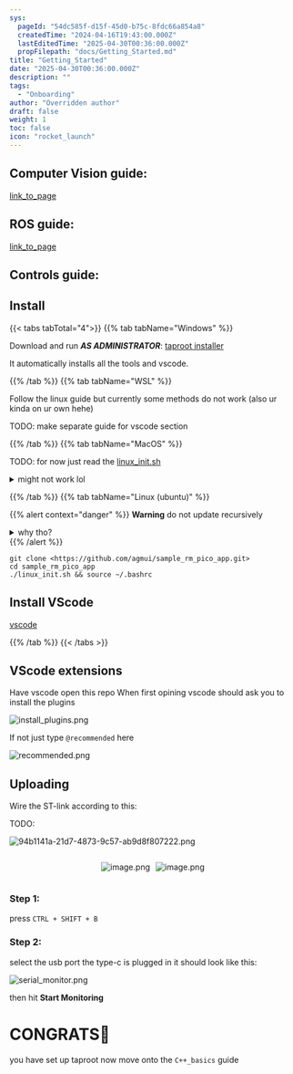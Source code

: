 ```yaml
---
sys:
  pageId: "54dc585f-d15f-45d0-b75c-8fdc66a854a8"
  createdTime: "2024-04-16T19:43:00.000Z"
  lastEditedTime: "2025-04-30T00:36:00.000Z"
  propFilepath: "docs/Getting_Started.md"
title: "Getting_Started"
date: "2025-04-30T00:36:00.000Z"
description: ""
tags:
  - "Onboarding"
author: "Overridden author"
draft: false
weight: 1
toc: false
icon: "rocket_launch"
---
```


## Computer Vision guide:

[link_to_page](86d45bc0-388b-4d26-8848-44f255f73d0e)

## ROS guide:

[link_to_page](3c76c1de-ec8f-46d6-8b0a-294005edc2d5)

## Controls guide:

## Install

{{< tabs tabTotal="4">}}
{{% tab tabName="Windows" %}}

Download and run _**AS ADMINISTRATOR**_: [taproot installer](https://github.com/Thornbots/TeachingFreshies/releases/tag/1.0)

It automatically installs all the tools and vscode.

{{% /tab %}}
{{% tab tabName="WSL" %}}

Follow the linux guide but currently some methods do not work (also ur kinda on ur own hehe)

TODO: make separate guide for vscode section

{{% /tab %}}
{{% tab tabName="MacOS" %}}

TODO: for now just read the [linux_init.sh](https://github.com/agmui/sample_rm_pico_app/blob/main/linux_init.sh)

<details>
<summary>might not work lol</summary>

`brew install libusb pkg-config`

Next install: [vscode](https://code.visualstudio.com/Download)

</details>

{{% /tab %}}
{{% tab tabName="Linux (ubuntu)" %}}

{{% alert context="danger" %}}
**Warning** do not update recursively
<details>
<summary>why tho?</summary>
There are some submodules that may go on for a while (like tinyusb) and I highly
recommend you don't need to get them.
If you want to see what submodules I update just look in `linux_init.sh`
</details>
{{% /alert %}}

```shell
git clone <https://github.com/agmui/sample_rm_pico_app.git>
cd sample_rm_pico_app
./linux_init.sh && source ~/.bashrc
```

## Install VScode

[vscode](https://code.visualstudio.com/Download)

{{% /tab %}}
{{< /tabs >}}

## VScode extensions

Have vscode open this repo
When first opining vscode should ask you to install the plugins

![install_plugins.png](https://prod-files-secure.s3.us-west-2.amazonaws.com/d518164a-d88e-44d1-a4ee-3adb3bd8bce0/89bd30f0-1825-4e77-867b-0a41ce370880/install_plugins.png?X-Amz-Algorithm=AWS4-HMAC-SHA256&X-Amz-Content-Sha256=UNSIGNED-PAYLOAD&X-Amz-Credential=ASIAZI2LB46647BP4Y5S%2F20250605%2Fus-west-2%2Fs3%2Faws4_request&X-Amz-Date=20250605T210805Z&X-Amz-Expires=3600&X-Amz-Security-Token=IQoJb3JpZ2luX2VjEHMaCXVzLXdlc3QtMiJGMEQCIDgu%2FprSSPQYdkcep1QWwPpljIwOwz17rnUti9iCUAPOAiAi66X8apkUeqeczXE%2F%2BvySqu%2BeMxMec3zxAxcqQFN2%2Fyr%2FAwhMEAAaDDYzNzQyMzE4MzgwNSIM5PIHXcbYJnFHUxrFKtwD3kVE75mO2lf0Fqiiz38BqubbIZfNtocI%2FAUUr70Pn46GRJELP7s6ZwHe13CK6HhkG63lpyGv4Zl6D8uw%2FvWuwAQRAnxO5Y5OU2pCcSABvZOrS4zRFhfMSv4oODBfr%2BOPvH%2FAlS4sl7yjLfezjEYez%2FPC3JMRyABNk0kJ2%2BP4uxI4WBz%2FVWGG41A9GttTYsi%2BGjL3lZ7ANpe89t0SpBGy0zQCgRcheiDg%2B0OvSi3Piu4fTD1hpS9YEpv3t%2Fkmf3OC0z7D7Y%2FXieT6AyrPUEizoQwUw%2FX6fdRcnonrkDed0XQLnaLmF3PwGfo9AUtFyd2MJfliH8b1SIZjhAB4PZEfjCMlPuCdKGwXY7jJ%2B%2FXED3NLRJjI7UqMzxAKg7orPHF4KmMok7dUfGiajyujojkKf7%2FVOCQtYgsYvewR3KhPQBoF0R%2FhvbZMEDmiePkp9b6NtxZT2VltedIT10J1RvxHsR2%2FhOO1rek51pwfmXa%2BsWmSgmWyi%2B6rutOqdIgv9AIo4vO9tBeVOHxWQ3tTvTK3W9ltE6fHPvYtTChGTXoZfcC8%2Bo%2BUL%2FInyLdu2BAU3LBHW4q4X4gJemBWH66a0m1NMaK%2BiJMtHnOR27P8MQhZ%2B2zMNUHjZgy00Wz42IUwgNiHwgY6pgGdJIoM0oFDUPQhQCxZ7WGaPkEWQ4FcAVLu6NdGvKWVhYGfTaskA%2B4EtIkPTx0JKhXimckdMK5TtYHEFPz314EGACCln%2BDA15fqrMa8qEb8m6e7yC%2F8VL3JRakYfJt%2Fu8i%2FDT4MiaPyJ%2F6iMqhhXPat4Ogyym9iz9OIycdOypg2lSEN9YKzefj39Cz4jm2JkHU36p%2BsT%2FRqoenKA59864za6Glg%2F04U&X-Amz-Signature=b5bfdea38bbcb0235a82a5f3a1ab2c1baf03b7cd078f7131b7de392688893e80&X-Amz-SignedHeaders=host&x-id=GetObject)

If not just type `@recommended` here  

![recommended.png](https://prod-files-secure.s3.us-west-2.amazonaws.com/d518164a-d88e-44d1-a4ee-3adb3bd8bce0/61e661e9-5d85-4dfc-be0d-8d2097a5e793/recommended.png?X-Amz-Algorithm=AWS4-HMAC-SHA256&X-Amz-Content-Sha256=UNSIGNED-PAYLOAD&X-Amz-Credential=ASIAZI2LB46647BP4Y5S%2F20250605%2Fus-west-2%2Fs3%2Faws4_request&X-Amz-Date=20250605T210805Z&X-Amz-Expires=3600&X-Amz-Security-Token=IQoJb3JpZ2luX2VjEHMaCXVzLXdlc3QtMiJGMEQCIDgu%2FprSSPQYdkcep1QWwPpljIwOwz17rnUti9iCUAPOAiAi66X8apkUeqeczXE%2F%2BvySqu%2BeMxMec3zxAxcqQFN2%2Fyr%2FAwhMEAAaDDYzNzQyMzE4MzgwNSIM5PIHXcbYJnFHUxrFKtwD3kVE75mO2lf0Fqiiz38BqubbIZfNtocI%2FAUUr70Pn46GRJELP7s6ZwHe13CK6HhkG63lpyGv4Zl6D8uw%2FvWuwAQRAnxO5Y5OU2pCcSABvZOrS4zRFhfMSv4oODBfr%2BOPvH%2FAlS4sl7yjLfezjEYez%2FPC3JMRyABNk0kJ2%2BP4uxI4WBz%2FVWGG41A9GttTYsi%2BGjL3lZ7ANpe89t0SpBGy0zQCgRcheiDg%2B0OvSi3Piu4fTD1hpS9YEpv3t%2Fkmf3OC0z7D7Y%2FXieT6AyrPUEizoQwUw%2FX6fdRcnonrkDed0XQLnaLmF3PwGfo9AUtFyd2MJfliH8b1SIZjhAB4PZEfjCMlPuCdKGwXY7jJ%2B%2FXED3NLRJjI7UqMzxAKg7orPHF4KmMok7dUfGiajyujojkKf7%2FVOCQtYgsYvewR3KhPQBoF0R%2FhvbZMEDmiePkp9b6NtxZT2VltedIT10J1RvxHsR2%2FhOO1rek51pwfmXa%2BsWmSgmWyi%2B6rutOqdIgv9AIo4vO9tBeVOHxWQ3tTvTK3W9ltE6fHPvYtTChGTXoZfcC8%2Bo%2BUL%2FInyLdu2BAU3LBHW4q4X4gJemBWH66a0m1NMaK%2BiJMtHnOR27P8MQhZ%2B2zMNUHjZgy00Wz42IUwgNiHwgY6pgGdJIoM0oFDUPQhQCxZ7WGaPkEWQ4FcAVLu6NdGvKWVhYGfTaskA%2B4EtIkPTx0JKhXimckdMK5TtYHEFPz314EGACCln%2BDA15fqrMa8qEb8m6e7yC%2F8VL3JRakYfJt%2Fu8i%2FDT4MiaPyJ%2F6iMqhhXPat4Ogyym9iz9OIycdOypg2lSEN9YKzefj39Cz4jm2JkHU36p%2BsT%2FRqoenKA59864za6Glg%2F04U&X-Amz-Signature=adf252411ff0c2049b041a91b51913faaf029505b01f4cf96fe8b3042632937e&X-Amz-SignedHeaders=host&x-id=GetObject)

## Uploading

Wire the ST-link according to this:

TODO:

![94b1141a-21d7-4873-9c57-ab9d8f807222.png](https://prod-files-secure.s3.us-west-2.amazonaws.com/d518164a-d88e-44d1-a4ee-3adb3bd8bce0/e5fad17d-ab82-4300-9f4c-505ab4b1202c/94b1141a-21d7-4873-9c57-ab9d8f807222.png?X-Amz-Algorithm=AWS4-HMAC-SHA256&X-Amz-Content-Sha256=UNSIGNED-PAYLOAD&X-Amz-Credential=ASIAZI2LB46647BP4Y5S%2F20250605%2Fus-west-2%2Fs3%2Faws4_request&X-Amz-Date=20250605T210805Z&X-Amz-Expires=3600&X-Amz-Security-Token=IQoJb3JpZ2luX2VjEHMaCXVzLXdlc3QtMiJGMEQCIDgu%2FprSSPQYdkcep1QWwPpljIwOwz17rnUti9iCUAPOAiAi66X8apkUeqeczXE%2F%2BvySqu%2BeMxMec3zxAxcqQFN2%2Fyr%2FAwhMEAAaDDYzNzQyMzE4MzgwNSIM5PIHXcbYJnFHUxrFKtwD3kVE75mO2lf0Fqiiz38BqubbIZfNtocI%2FAUUr70Pn46GRJELP7s6ZwHe13CK6HhkG63lpyGv4Zl6D8uw%2FvWuwAQRAnxO5Y5OU2pCcSABvZOrS4zRFhfMSv4oODBfr%2BOPvH%2FAlS4sl7yjLfezjEYez%2FPC3JMRyABNk0kJ2%2BP4uxI4WBz%2FVWGG41A9GttTYsi%2BGjL3lZ7ANpe89t0SpBGy0zQCgRcheiDg%2B0OvSi3Piu4fTD1hpS9YEpv3t%2Fkmf3OC0z7D7Y%2FXieT6AyrPUEizoQwUw%2FX6fdRcnonrkDed0XQLnaLmF3PwGfo9AUtFyd2MJfliH8b1SIZjhAB4PZEfjCMlPuCdKGwXY7jJ%2B%2FXED3NLRJjI7UqMzxAKg7orPHF4KmMok7dUfGiajyujojkKf7%2FVOCQtYgsYvewR3KhPQBoF0R%2FhvbZMEDmiePkp9b6NtxZT2VltedIT10J1RvxHsR2%2FhOO1rek51pwfmXa%2BsWmSgmWyi%2B6rutOqdIgv9AIo4vO9tBeVOHxWQ3tTvTK3W9ltE6fHPvYtTChGTXoZfcC8%2Bo%2BUL%2FInyLdu2BAU3LBHW4q4X4gJemBWH66a0m1NMaK%2BiJMtHnOR27P8MQhZ%2B2zMNUHjZgy00Wz42IUwgNiHwgY6pgGdJIoM0oFDUPQhQCxZ7WGaPkEWQ4FcAVLu6NdGvKWVhYGfTaskA%2B4EtIkPTx0JKhXimckdMK5TtYHEFPz314EGACCln%2BDA15fqrMa8qEb8m6e7yC%2F8VL3JRakYfJt%2Fu8i%2FDT4MiaPyJ%2F6iMqhhXPat4Ogyym9iz9OIycdOypg2lSEN9YKzefj39Cz4jm2JkHU36p%2BsT%2FRqoenKA59864za6Glg%2F04U&X-Amz-Signature=58e5e62f62e551ec499c7b600c6f0ad12f7d2affa66d821ea561ae360f42af03&X-Amz-SignedHeaders=host&x-id=GetObject)

<div style="display: flex;flex-direction: row; column-gap:10px; max-width: 630px;justify-content: center;">
<div>

![image.png](https://prod-files-secure.s3.us-west-2.amazonaws.com/d518164a-d88e-44d1-a4ee-3adb3bd8bce0/210ecb78-1116-4d7b-b9b7-2292f66fa2c2/image.png?X-Amz-Algorithm=AWS4-HMAC-SHA256&X-Amz-Content-Sha256=UNSIGNED-PAYLOAD&X-Amz-Credential=ASIAZI2LB4663VUNT5YA%2F20250605%2Fus-west-2%2Fs3%2Faws4_request&X-Amz-Date=20250605T210808Z&X-Amz-Expires=3600&X-Amz-Security-Token=IQoJb3JpZ2luX2VjEHMaCXVzLXdlc3QtMiJIMEYCIQCgJg1HJy%2BEXHeG4J0NgbR7ZFxvvoGsthy8O4PuGULsfwIhAOhIRA8GLSCdqu1Wp1luHIiT1RIrEDlO30UTtpKdAjiOKv8DCEwQABoMNjM3NDIzMTgzODA1Igyg4L99Xn0QUi0JpfUq3APHtvAxingbgzXXTFbCJwdNVQsJyUKH0nvPdo02zNT1TasnkR4B2RscVKOND5srbZNnzXK8AsxrN%2BVzVodp8in%2FWy2hmbJmUoSgMjEKOLymhGbXMY%2Fr2Xvl8NCLxq3VnX6w0ZDHmddlqXsl%2BgLs2F%2Fb%2ByXH23RhHTTCtzDjx%2FPAOUA6vBW2E7g21ukOplw3UnSR3MvlT6FES91S50FkSb8NW8keGOtogH82ADtgaAKMSPYpfaVgalDH5Vyw4pD2voBj9C5YrCTRk1qMY0SLsALw46Vul5coUu1i6KT7MtdgIsf1fZpzqaE93Z%2B44WaEJh8uUsTvvaXhIIg3P%2BcWPVTw8wXmMifmrGI6Br%2BY%2BQccfuOsXz7G9DKloEPN%2BBiTwNlbdylx1tLI33V64aGud9bGZusdAjVox%2BqLT8ZwokK71LLQ3rlBGz%2FmeJurAuBfhRv7M%2FF7YOl5b3twPStLyqfY5MJuVMbNL3uDl5SOiXM9xnJHJVwccUltKduQH9AJry48ghxhlgM1ArwGxVxoVsA6aqprBguHvEqSV5EypbTbFpdA0eCw16NPAFaejL7yurgwsmDqsJ3OC4%2BgfkU%2FCnlnpqml%2BmpjdxBBh6bl0Mis7rBzvXO%2F8mA0DfluUzDL2IfCBjqkAW3ZAGg2PfO75Ap8DK3UsI5EtJ6kFUcBNOX8%2FFXYh2cWDbPgvq2NtolDftOJnItVRUFwvFdsO1UZsDQ18GsXftyLAW8YLjBBNQpHhMVUYeQBF6VGxTsFUad8EoryL2F7cji677cvcfW9DI4ddQ%2BW68l%2B5QN1zzTmIRE6KYcHESsI8A0xs%2FSWoeLTwO4iej2LtKUvz9dDYC4LuBuSJqBGL2KurFW%2F&X-Amz-Signature=397978cfc9e5d422ea12d1d5cab9c8a97e20cdd03b1d580df03e246aa9bdde3c&X-Amz-SignedHeaders=host&x-id=GetObject)

</div>
<div>

![image.png](https://prod-files-secure.s3.us-west-2.amazonaws.com/d518164a-d88e-44d1-a4ee-3adb3bd8bce0/33a0fd0f-8ca6-4a86-8e09-26e95ded1fff/image.png?X-Amz-Algorithm=AWS4-HMAC-SHA256&X-Amz-Content-Sha256=UNSIGNED-PAYLOAD&X-Amz-Credential=ASIAZI2LB466WJE3MOGT%2F20250605%2Fus-west-2%2Fs3%2Faws4_request&X-Amz-Date=20250605T210808Z&X-Amz-Expires=3600&X-Amz-Security-Token=IQoJb3JpZ2luX2VjEHMaCXVzLXdlc3QtMiJGMEQCIBwPmc4Si2s6mqVfk9mq4uOIiHxBQoUBGTjcOclY70qgAiAqgSl8Pl8EtusbCBJ3URKIxpKJcEr6A3WRNyFEcxevHyr%2FAwhMEAAaDDYzNzQyMzE4MzgwNSIMSoI0HYNslMQ%2BgutlKtwD2GGdHHONLoY1UE0YM6Zij%2B8EoUZt12mwVUg3IOD9fH0BSMwEnVdoyvwa4Q9YDYrF3ckazlpaWBYjGLBY%2ByjfCeOoXWUaX3nqC4DdanfRpyx0gZ%2BEq4nhaXujcqTLWdrFGpdiEskMy2a%2BBlx4DT8op%2FHPwGDHf%2BuVyytm0FwjqydBnXiwLZioB1Eg9cbj39%2BdSsTBgjNRkWCB%2FtbUGn9EX%2BeiT419DWubpamkB0CWaPejR9gOsyHZ5Q2ki1Z45fs2JCOnMFUCIwBv8zZkQIRSUVgGv0vpJ1WDCFaZllFmivLNS0%2BmFoTMjmgeJZNnJeHUY9Baqv4pMfcu65L6FwStPiVFbe6%2F0eHoLJcUDn9P853VQDf2aisYghE9IVWwsKoSPdHJWuqd2l4YRXUGvamtduenRxvESTvPxVUQKtic4DWVP21pjh8upis41LUnL%2FC7AKWw9JA%2BZylhV1BopbORS6oMmv%2BzGtGVogQrf6LP8nylDoHlkgX%2BBUuMkOI1ydyMQtsOqHgkO0pa2Uiqp1jN2jKRnDuceTPktjYtlBOmLlEEr5YS3yYUQcvWPyxWPiEfTJwnRiPV9UToXiQNbB86vcypF%2FFB9FRgni5NbeSAw8Ahlf2QG4RC6%2FDniZgwi9iHwgY6pgH%2BknJZI08oah7Xvp9V1RvFnDTAc0WbOEMfqP9dnqzfzRHGHvLuEjhYrxNLR4XfVH7GCAyQJMCVokFMNNRSnOUS4TgPWHz%2FFt%2FnB%2FMlxcMpa9NKA3wEiSQytarRK3mLp1vvb27ty0skaBHl%2BtVyrbFM%2B4NoGfIxsq8PHnBKM84fhvkA4ldBX5ByGjlZ5zMUAoJEQr5SGJLLWeUGNVhPQd44XxoXi3tu&X-Amz-Signature=21218a567f449614e60baee4f22708c6489c1e949d831025b724f056c4735de3&X-Amz-SignedHeaders=host&x-id=GetObject)

</div>
</div>

### Step 1:

press `CTRL + SHIFT + B`

### Step 2:

select the usb port the type-c is plugged in it should look like this:

![serial_monitor.png](https://prod-files-secure.s3.us-west-2.amazonaws.com/d518164a-d88e-44d1-a4ee-3adb3bd8bce0/f03f4774-05d4-4393-b6a0-d5efb6d315ab/serial_monitor.png?X-Amz-Algorithm=AWS4-HMAC-SHA256&X-Amz-Content-Sha256=UNSIGNED-PAYLOAD&X-Amz-Credential=ASIAZI2LB46647BP4Y5S%2F20250605%2Fus-west-2%2Fs3%2Faws4_request&X-Amz-Date=20250605T210805Z&X-Amz-Expires=3600&X-Amz-Security-Token=IQoJb3JpZ2luX2VjEHMaCXVzLXdlc3QtMiJGMEQCIDgu%2FprSSPQYdkcep1QWwPpljIwOwz17rnUti9iCUAPOAiAi66X8apkUeqeczXE%2F%2BvySqu%2BeMxMec3zxAxcqQFN2%2Fyr%2FAwhMEAAaDDYzNzQyMzE4MzgwNSIM5PIHXcbYJnFHUxrFKtwD3kVE75mO2lf0Fqiiz38BqubbIZfNtocI%2FAUUr70Pn46GRJELP7s6ZwHe13CK6HhkG63lpyGv4Zl6D8uw%2FvWuwAQRAnxO5Y5OU2pCcSABvZOrS4zRFhfMSv4oODBfr%2BOPvH%2FAlS4sl7yjLfezjEYez%2FPC3JMRyABNk0kJ2%2BP4uxI4WBz%2FVWGG41A9GttTYsi%2BGjL3lZ7ANpe89t0SpBGy0zQCgRcheiDg%2B0OvSi3Piu4fTD1hpS9YEpv3t%2Fkmf3OC0z7D7Y%2FXieT6AyrPUEizoQwUw%2FX6fdRcnonrkDed0XQLnaLmF3PwGfo9AUtFyd2MJfliH8b1SIZjhAB4PZEfjCMlPuCdKGwXY7jJ%2B%2FXED3NLRJjI7UqMzxAKg7orPHF4KmMok7dUfGiajyujojkKf7%2FVOCQtYgsYvewR3KhPQBoF0R%2FhvbZMEDmiePkp9b6NtxZT2VltedIT10J1RvxHsR2%2FhOO1rek51pwfmXa%2BsWmSgmWyi%2B6rutOqdIgv9AIo4vO9tBeVOHxWQ3tTvTK3W9ltE6fHPvYtTChGTXoZfcC8%2Bo%2BUL%2FInyLdu2BAU3LBHW4q4X4gJemBWH66a0m1NMaK%2BiJMtHnOR27P8MQhZ%2B2zMNUHjZgy00Wz42IUwgNiHwgY6pgGdJIoM0oFDUPQhQCxZ7WGaPkEWQ4FcAVLu6NdGvKWVhYGfTaskA%2B4EtIkPTx0JKhXimckdMK5TtYHEFPz314EGACCln%2BDA15fqrMa8qEb8m6e7yC%2F8VL3JRakYfJt%2Fu8i%2FDT4MiaPyJ%2F6iMqhhXPat4Ogyym9iz9OIycdOypg2lSEN9YKzefj39Cz4jm2JkHU36p%2BsT%2FRqoenKA59864za6Glg%2F04U&X-Amz-Signature=d86dee7273bdbaeaf4d9da94ec6a2bfd518669274129bc3e9d96c33a5366e860&X-Amz-SignedHeaders=host&x-id=GetObject)

then hit **Start Monitoring**

# CONGRATS🎉

you have set up taproot now move onto the `C++_basics` guide
